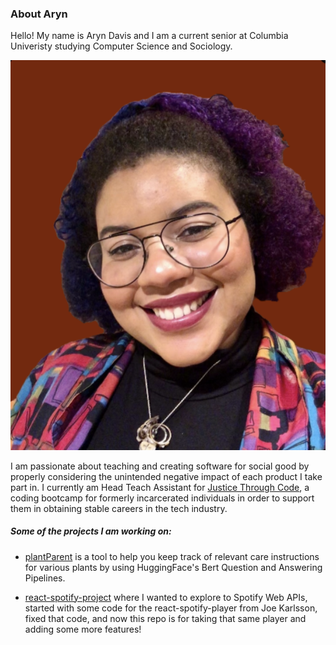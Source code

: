 ### About Aryn

Hello! My name is Aryn Davis and I am a current senior at Columbia Univeristy studying Computer Science and Sociology.

<img src="images/headshot.png" alt="headshot of aryn" style="align:center;">

I am passionate about teaching and creating software for social good by properly considering the unintended negative impact of each product I take part in. I currently am Head Teach Assistant for [Justice Through Code](https://centerforjustice.columbia.edu/justicethroughcode), a coding bootcamp for formerly incarcerated individuals in order to support them in obtaining stable careers in the tech industry. 

##### Some of the projects I am working on:

- [plantParent](https://github.com/aryndavis/plantParent) is a tool to help you keep track of relevant care instructions for various plants by using HuggingFace's Bert Question and Answering Pipelines. 

- [react-spotify-project](https://github.com/aryndavis/react-spotify-project) where I wanted to explore to Spotify Web APIs, started with some code for the react-spotify-player from Joe Karlsson, fixed that code, and now this repo is for taking that same player and adding some more features!

